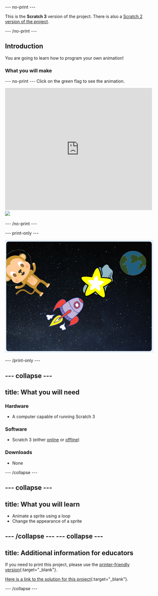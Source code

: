 --- no-print ---

This is the **Scratch 3** version of the project. There is also a [Scratch 2 version of the project](https://projects.raspberrypi.org/en/projects/lost-in-space-scratch2).

--- /no-print ---

## Introduction

You are going to learn how to program your own animation!

### What you will make

--- no-print ---
Click on the green flag to see the animation.

<div class="scratch-preview">
  <iframe allowtransparency="true" width="485" height="402" src="https://scratch.mit.edu/projects/embed/249469043/?autostart=false" frameborder="0" scrolling="no"></iframe>
  <img src="images/space-final.png">
</div>

--- /no-print ---

--- print-only ---

![Complete project](images/showcase_static.png)

--- /print-only ---

--- collapse ---
---
title: What you will need
---
### Hardware

+ A computer capable of running Scratch 3

### Software

+ Scratch 3 (either [online](http://rpf.io/scratchon) or [offline](http://rpf.io/scratchoff))

### Downloads

+ None

--- /collapse ---

--- collapse ---
---
title: What you will learn
---

+ Animate a sprite using a loop
+ Change the appearance of a sprite

--- /collapse ---
--- collapse ---
---
title: Additional information for educators
---

If you need to print this project, please use the [printer-friendly version](https://projects.raspberrypi.org/en/projects/lost-in-space/print){:target="_blank"}.

[Here is a link to the solution for this project](http://rpf.io/p/en/lost-in-space-get){:target="_blank"}.

--- /collapse ---
